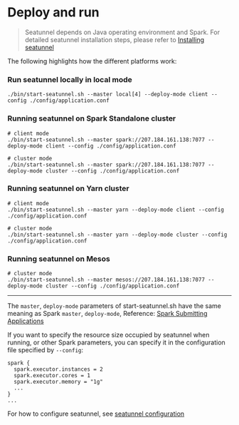 # Deploy and run

> Seatunnel depends on Java operating environment and Spark. For detailed seatunnel installation steps, please refer to [Installing seatunnel](/zh-cn/v1/installation)

The following highlights how the different platforms work:

### Run seatunnel locally in local mode

````
./bin/start-seatunnel.sh --master local[4] --deploy-mode client --config ./config/application.conf
````

### Running seatunnel on Spark Standalone cluster

````
# client mode
./bin/start-seatunnel.sh --master spark://207.184.161.138:7077 --deploy-mode client --config ./config/application.conf

# cluster mode
./bin/start-seatunnel.sh --master spark://207.184.161.138:7077 --deploy-mode cluster --config ./config/application.conf
````

### Running seatunnel on Yarn cluster

````
# client mode
./bin/start-seatunnel.sh --master yarn --deploy-mode client --config ./config/application.conf

# cluster mode
./bin/start-seatunnel.sh --master yarn --deploy-mode cluster --config ./config/application.conf
````

### Running seatunnel on Mesos

````
# cluster mode
./bin/start-seatunnel.sh --master mesos://207.184.161.138:7077 --deploy-mode cluster --config ./config/application.conf
````

---

The `master`, `deploy-mode` parameters of start-seatunnel.sh have the same meaning as Spark `master`, `deploy-mode`,
Reference: [Spark Submitting Applications](http://spark.apache.org/docs/latest/submitting-applications.html)

If you want to specify the resource size occupied by seatunnel when running, or other Spark parameters, you can specify it in the configuration file specified by `--config`:

````
spark {
  spark.executor.instances = 2
  spark.executor.cores = 1
  spark.executor.memory = "1g"
  ...
}
...

````

For how to configure seatunnel, see [seatunnel configuration](/zh-cn/v1/configuration/base)